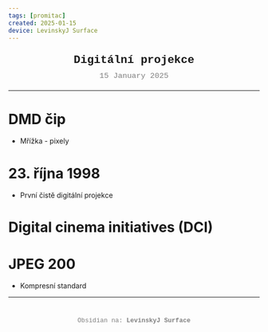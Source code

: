 ```yaml
---
tags: [promitac]
created: 2025-01-15
device: LevinskyJ Surface
---
```

<div style="text-align: center; font-size: 1.6em; font-weight: bold; padding: 10px 0; font-family: Courier New">
  Digitální projekce
</div>

<div style="text-align: center; color: gray; font-size: 1.1em; margin-bottom: 20px; font-family: Courier New">  15 January 2025
</div>

---

# DMD čip
- Mřížka - pixely
# 23. října 1998
- První čistě digitální projekce
# Digital cinema initiatives (DCI)
# JPEG 200
- Kompresní standard

---

<div style="text-align: center; color: gray; font-size: 0.9em; margin-top: 40px; font-family: Courier New">
  Obsidian na: <strong>LevinskyJ Surface</strong>
</div>
